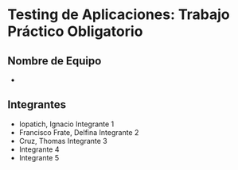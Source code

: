 # Testing de Aplicaciones: Trabajo Práctico Obligatorio



## Nombre de Equipo
- 

## Integrantes 
- Iopatich, Ignacio   Integrante 1
- Francisco Frate, Delfina  Integrante 2
- Cruz, Thomas Integrante 3
- Integrante 4
- Integrante 5
